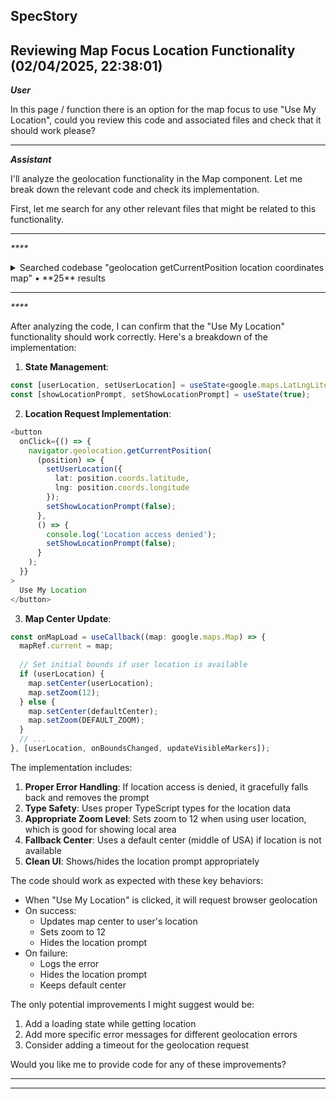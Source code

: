 ## SpecStory

## Reviewing Map Focus Location Functionality (02/04/2025, 22:38:01)

_**User**_

In this page / function there is an option for the map focus to use "Use My Location", could you review this code and associated files and check that it should work please?

---

_**Assistant**_

I'll analyze the geolocation functionality in the Map component. Let me break down the relevant code and check its implementation.

First, let me search for any other relevant files that might be related to this functionality.

---

_****_

<details>
            <summary>Searched codebase "geolocation getCurrentPosition location coordinates map" • **25** results</summary>
        
| File | Lines |
|------|-------|
| `src/app/map/components/Map.tsx` | L376-418 |
| `src/app/map-v1/components/Map.tsx` | L376-418 |
| `src/app/map/components/Map.tsx` | L23-46 |
| `src/app/map-v1/components/Map.tsx` | L23-46 |
| `src/app/map-v2/components/Map.tsx` | L23-46 |
| `src/app/map-v2/components/Map.tsx` | L379-421 |
| `src/app/map-v2/components/Map.tsx` | L100-143 |
| `.specstory/history/2025-03-31_11-50-developing-a-separate-map-page.md` | L5766-5821 |
| `src/app/map-v2/components/Map.tsx` | L333-379 |
| `.specstory/history/2025-03-31_11-50-developing-a-separate-map-page.md` | L4483-4562 |
| `src/app/map/components/Map.tsx` | L116-152 |
| `src/app/map/components/Map.tsx` | L193-257 |
| `src/app/map-v1/components/Map.tsx` | L116-152 |
| `src/app/map/components/Map.tsx` | L57-82 |
| `src/components/GoogleMap.tsx` | L10-56 |
| `src/app/map-v2/components/Map.tsx` | L220-284 |
| `src/app/map-v2/components/Map.tsx` | L143-179 |
| `src/app/map-v1/components/Map.tsx` | L193-257 |
| `src/app/map/components/Map.tsx` | L355-376 |
| `src/app/map/components/Map.tsx` | L46-57 |
| `src/app/map-v1/components/Map.tsx` | L57-82 |
| `src/app/map/components/Map.tsx` | L152-193 |
| `.specstory/history/2025-03-31_11-50-developing-a-separate-map-page.md` | L10139-10179 |
| `src/app/courses/[id]/CourseClientMap.tsx` | L11-52 |
| `src/app/map-v2/components/Map.tsx` | L179-220 |

</details>

---

_****_

After analyzing the code, I can confirm that the "Use My Location" functionality should work correctly. Here's a breakdown of the implementation:

1. **State Management**:
```typescript
const [userLocation, setUserLocation] = useState<google.maps.LatLngLiteral | null>(null);
const [showLocationPrompt, setShowLocationPrompt] = useState(true);
```

2. **Location Request Implementation**:
```typescript
<button
  onClick={() => {
    navigator.geolocation.getCurrentPosition(
      (position) => {
        setUserLocation({
          lat: position.coords.latitude,
          lng: position.coords.longitude
        });
        setShowLocationPrompt(false);
      },
      () => {
        console.log('Location access denied');
        setShowLocationPrompt(false);
      }
    );
  }}
>
  Use My Location
</button>
```

3. **Map Center Update**:
```typescript
const onMapLoad = useCallback((map: google.maps.Map) => {
  mapRef.current = map;
  
  // Set initial bounds if user location is available
  if (userLocation) {
    map.setCenter(userLocation);
    map.setZoom(12);
  } else {
    map.setCenter(defaultCenter);
    map.setZoom(DEFAULT_ZOOM);
  }
  // ...
}, [userLocation, onBoundsChanged, updateVisibleMarkers]);
```

The implementation includes:

1. **Proper Error Handling**: If location access is denied, it gracefully falls back and removes the prompt
2. **Type Safety**: Uses proper TypeScript types for the location data
3. **Appropriate Zoom Level**: Sets zoom to 12 when using user location, which is good for showing local area
4. **Fallback Center**: Uses a default center (middle of USA) if location is not available
5. **Clean UI**: Shows/hides the location prompt appropriately

The code should work as expected with these key behaviors:

- When "Use My Location" is clicked, it will request browser geolocation
- On success: 
  - Updates map center to user's location
  - Sets zoom to 12
  - Hides the location prompt
- On failure:
  - Logs the error
  - Hides the location prompt
  - Keeps default center

The only potential improvements I might suggest would be:

1. Add a loading state while getting location
2. Add more specific error messages for different geolocation errors
3. Consider adding a timeout for the geolocation request

Would you like me to provide code for any of these improvements?

---



---

